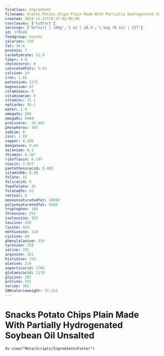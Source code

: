 ```yaml
---
fileClass: Ingredient
filename: Snacks Potato Chips Plain Made With Partially Hydrogenated Soybean Oil Unsalted
created: 2024-12-21T19:27:02-06:00
cssclasses: ['nutFact']
servings: ['Default | 100g','1 oz | 28.4','1 bag (8 oz) | 227']
id: 170648
foodgroup: Snacks
calories: 536
fat: 34.6
protein: 7
carbohydrate: 52.9
fiber: 4.8
cholesterol: 0
saturatedfats: 5.43
calcium: 24
iron: 1.63
potassium: 1275
magnesium: 67
vitaminaiu: 0
vitaminarae: 0
vitaminc: 31.1
netcarbs: 48.1
water: 1.9
omega3s: 260
omega6s: 8900
pralscore: -19.442
phosphorus: 165
sodium: 8
zinc: 1.09
copper: 0.306
manganese: 0.44
selenium: 8.1
thiamin: 0.167
riboflavin: 0.197
niacin: 3.827
pantothenicacid: 0.402
vitaminb6: 0.66
folate: 45
folicacid: 0
foodfolate: 45
folatedfe: 45
retinol: 0
monounsaturatedfat: 18000
polyunsaturatedfat: 9160
tryptophan: 108
threonine: 253
isoleucine: 283
leucine: 419
lysine: 424
methionine: 110
cystine: 89
phenylalanine: 310
tyrosine: 259
valine: 392
arginine: 321
histidine: 153
alanine: 214
asparticacid: 1706
glutamicacid: 1170
glycine: 207
proline: 251
serine: 303
200calorieweight: 37.313
---
```


# Snacks Potato Chips Plain Made With Partially Hydrogenated Soybean Oil Unsalted

```dataviewjs
dv.view("Meta/Scripts/IngredientsFooter")
```